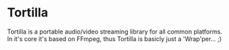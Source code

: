 Tortilla
========

Tortilla is a portable audio/video streaming library for all common platforms. 
In it's core it's based on FFmpeg, thus Tortilla is basicly just a 'Wrap'per... ;) 
